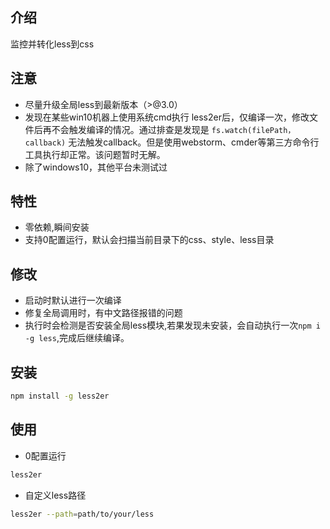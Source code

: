 ## 介绍
监控并转化less到css

## 注意
- 尽量升级全局less到最新版本（>@3.0）
- 发现在某些win10机器上使用系统cmd执行 less2er后，仅编译一次，修改文件后再不会触发编译的情况。通过排查是发现是 ```fs.watch(filePath，callback)``` 无法触发callback。但是使用webstorm、cmder等第三方命令行工具执行却正常。该问题暂时无解。
- 除了windows10，其他平台未测试过

## 特性

- 零依赖,瞬间安装
- 支持0配置运行，默认会扫描当前目录下的css、style、less目录


## 修改
- 启动时默认进行一次编译
- 修复全局调用时，有中文路径报错的问题
- 执行时会检测是否安装全局less模块,若果发现未安装，会自动执行一次```npm i -g less```,完成后继续编译。

## 安装

```bash
npm install -g less2er
```


## 使用

- 0配置运行
```bash
less2er 
```

- 自定义less路径
```bash
less2er --path=path/to/your/less
```
